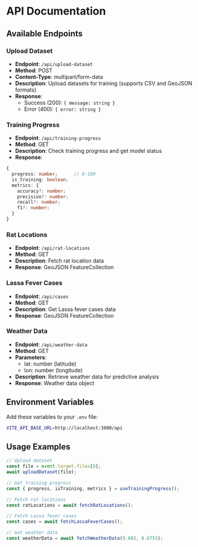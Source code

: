 # API Documentation

## Available Endpoints

### Upload Dataset
- **Endpoint**: `/api/upload-dataset`
- **Method**: POST
- **Content-Type**: multipart/form-data
- **Description**: Upload datasets for training (supports CSV and GeoJSON formats)
- **Response**: 
  - Success (200): `{ message: string }`
  - Error (400): `{ error: string }`

### Training Progress
- **Endpoint**: `/api/training-progress`
- **Method**: GET
- **Description**: Check training progress and get model status
- **Response**: 
```typescript
{
  progress: number;      // 0-100
  is_training: boolean;
  metrics: {
    accuracy?: number;
    precision?: number;
    recall?: number;
    f1?: number;
  }
}
```

### Rat Locations
- **Endpoint**: `/api/rat-locations`
- **Method**: GET
- **Description**: Fetch rat location data
- **Response**: GeoJSON FeatureCollection

### Lassa Fever Cases
- **Endpoint**: `/api/cases`
- **Method**: GET
- **Description**: Get Lassa fever cases data
- **Response**: GeoJSON FeatureCollection

### Weather Data
- **Endpoint**: `/api/weather-data`
- **Method**: GET
- **Parameters**: 
  - lat: number (latitude)
  - lon: number (longitude)
- **Description**: Retrieve weather data for predictive analysis
- **Response**: Weather data object

## Environment Variables

Add these variables to your `.env` file:

```bash
VITE_API_BASE_URL=http://localhost:3000/api
```

## Usage Examples

```typescript
// Upload dataset
const file = event.target.files[0];
await uploadDataset(file);

// Get training progress
const { progress, isTraining, metrics } = useTrainingProgress();

// Fetch rat locations
const ratLocations = await fetchRatLocations();

// Fetch Lassa fever cases
const cases = await fetchLassaFeverCases();

// Get weather data
const weatherData = await fetchWeatherData(9.082, 8.6753);
```